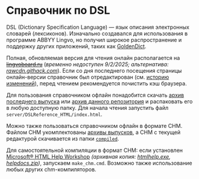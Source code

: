 # Справочник по DSL

DSL (Dictionary Specification Language) — язык описания электронных словарей (лексиконов). Изначально создавался для использования в программе ABBYY Lingvo, но получил широкое распространение и поддержку других приложений, таких как [GoldenDict](https://github.com/goldendict/goldendict/releases).  

Полная, обновляемая версия для чтения онлайн располагается на ~~[lingvoboard.ru](https://lingvoboard.ru/store/html/DSLReference_HTML/index.html)~~ (_временно недоступен 9/2/2025; альтернатива: [rawcdn.githack.com](https://rawcdn.githack.com/yozhic/DSL-Reference/602402b953efeb8a72fdf008edda0e2436ffe627/server/DSLReference_HTML/index.html)_). Если со дня последнего посещения страницы онлайн-версии справочник был отредактирован (см. [историю изменений](https://github.com/yozhic/DSL-Reference/commits/master)), перед чтением рекомендуется почистить кэш браузера.  

Для пользования справочником офлайн понадобится скачать [архив последнего выпуска](https://github.com/yozhic/DSL-Reference/releases) или [архив данного репозитория](https://github.com/yozhic/DSL-Reference/archive/refs/heads/master.zip) и распаковать его в любую доступную папку. Для начала чтения запустить файл `server/DSLReference_HTML/index.html`.  

Можно также пользоваться справочником офлайн в формате CHM. Файлом CHM укомплектованы [архивы выпусков](https://github.com/yozhic/DSL-Reference/releases), а CHM с текущей редактурой скачивается из папки [`compiled`](https://github.com/yozhic/DSL-Reference/tree/master/compiled).  

Для самостоятельной компиляции в формат CHM: если установлен [Microsoft® HTML Help Workshop](https://learn.microsoft.com/en-us/previous-versions/windows/desktop/htmlhelp/microsoft-html-help-downloads) _(архивная копия: [htmlhelp.exe](http://web.archive.org/web/20160201063255/http://download.microsoft.com/download/0/A/9/0A939EF6-E31C-430F-A3DF-DFAE7960D564/htmlhelp.exe), [helpdocs.zip](http://web.archive.org/web/20160314043751/http://download.microsoft.com/download/0/A/9/0A939EF6-E31C-430F-A3DF-DFAE7960D564/helpdocs.zip))_, запускаем `make_chm.cmd`. Возможно также использование любых других chm-компиляторов.  
